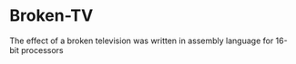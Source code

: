 Broken-TV
=========

The effect of a broken television was written in assembly language for 16-bit processors
